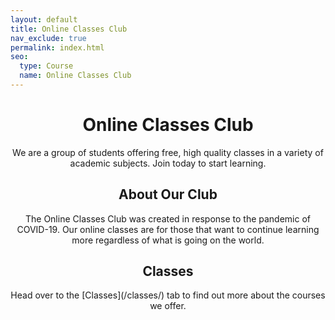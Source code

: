```yaml
---
layout: default
title: Online Classes Club
nav_exclude: true
permalink: index.html
seo:
  type: Course
  name: Online Classes Club
---
```


<center>
<h1 style = font-size: 50px>Online Classes Club</h1>

  We are a group of students offering free, high quality classes in a variety of academic subjects. Join today to start learning.

  <h2> About Our Club </h2>
  The Online Classes Club was created in response to the pandemic of COVID-19. Our online classes are for those that want to continue learning more regardless of what is   going on the world.

  <h2> Classes </h2>
  Head over to the [Classes](/classes/) tab to find out more about the courses we offer.
  
</center>
